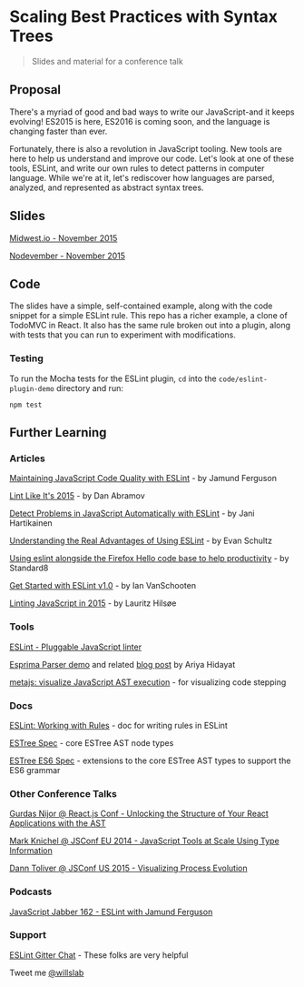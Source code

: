 # Scaling Best Practices with Syntax Trees
> Slides and material for a conference talk

## Proposal

There's a myriad of good and bad ways to write our JavaScript-and it keeps evolving! ES2015 is here, ES2016 is coming soon, and the language is changing faster than ever.

Fortunately, there is also a revolution in JavaScript tooling. New tools are here to help us understand and improve our code. Let's look at one of these tools, ESLint, and write our own rules to detect patterns in computer language. While we're at it, let's rediscover how languages are parsed, analyzed, and represented as abstract syntax trees.	

## Slides

[Midwest.io - November 2015](http://slides.com/willklein/scaling-best-practices)

[Nodevember - November 2015](http://slides.com/willklein/scaling-best-practices)

## Code

The slides have a simple, self-contained example, along with the code snippet for a simple ESLint rule. This repo has a richer example, a clone of TodoMVC in React. It also has the same rule broken out into a plugin, along with tests that you can run to experiment with modifications.

### Testing

To run the Mocha tests for the ESLint plugin, `cd` into the `code/eslint-plugin-demo` directory and run:

    npm test

## Further Learning

### Articles

[Maintaining JavaScript Code Quality with ESLint](https://www.paypal-engineering.com/2014/12/12/maintaining-javascript-code-quality-with-eslint/) - by Jamund Ferguson

[Lint Like It's 2015](https://medium.com/@dan_abramov/lint-like-it-s-2015-6987d44c5b48) - by Dan Abramov

[Detect Problems in JavaScript Automatically with ESLint](http://davidwalsh.name/eslint) - by Jani Hartikainen

[Understanding the Real Advantages of Using ESLint](http://rangle.io/blog/understanding-the-real-advantages-of-using-eslint/) - by Evan Schultz

[Using eslint alongside the Firefox Hello code base to help productivity](https://blog.mozilla.org/standard8/2015/05/13/using-eslint-alongside-the-firefox-hello-code-base-to-help-productivity/) - by Standard8

[Get Started with ESLint v1.0](http://devnull.guru/get-started-with-eslint/) - by Ian VanSchooten

[Linting JavaScript in 2015](http://blog.lauritz.me/linting-javascript-in-2015/) - by Lauritz Hilsøe

### Tools

[ESLint - Pluggable JavaScript linter](http://eslint.org)

[Esprima Parser demo](http://esprima.org/demo/parse.html) and related [blog post](http://ariya.ofilabs.com/2012/04/javascript-syntax-tree-visualization-with-esprima.html) by Ariya Hidayat

[metajs: visualize JavaScript AST execution](http://int3.github.io/metajs/) - for visualizing code stepping

### Docs

[ESLint: Working with Rules](http://eslint.org/docs/developer-guide/working-with-rules.html) - doc for writing rules in ESLint

[ESTree Spec](https://github.com/estree/estree/blob/master/spec.md) - core ESTree AST node types

[ESTree ES6 Spec](https://github.com/estree/estree/blob/master/es6.md) -  extensions to the core ESTree AST types to support the ES6 grammar

### Other Conference Talks

[Gurdas Nijor @ React.js Conf - Unlocking the Structure of Your React Applications with the AST](http://conf.reactjs.com/schedule.html#unlocking-the-structure-of-your-react-applications-with-the-ast)

[Mark Knichel @ JSConf EU 2014 - JavaScript Tools at Scale Using Type Information](https://www.youtube.com/watch?v=oXZaqHWq6cM)

[Dann Toliver @ JSConf US 2015 - Visualizing Process Evolution](http://2015.jsconf.us/speakers.html#toliver)

### Podcasts

[JavaScript Jabber 162 - ESLint with Jamund Ferguson](http://devchat.tv/js-jabber/162-jsj-eslint-with-jamund-ferguson)

### Support

[ESLint Gitter Chat](http://gitter.im/eslint/eslint) - These folks are very helpful

Tweet me [@willslab](https://twitter.com/willslab)
